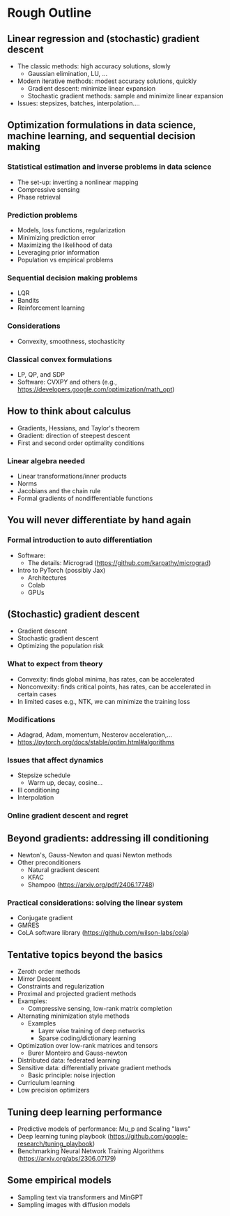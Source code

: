 # Rough Outline

## Linear regression and (stochastic) gradient descent
- The classic methods: high accuracy solutions, slowly
  - Gaussian elimination, LU, ...
- Modern iterative methods: modest accuracy solutions, quickly
  - Gradient descent: minimize linear expansion
  - Stochastic gradient methods: sample and minimize linear expansion
- Issues: stepsizes, batches, interpolation….

## Optimization formulations in data science, machine learning, and sequential decision making
### Statistical estimation and inverse problems in data science
- The set-up: inverting a nonlinear mapping
- Compressive sensing 
- Phase retrieval

### Prediction problems
- Models, loss functions, regularization
- Minimizing prediction error 
- Maximizing the likelihood of data
- Leveraging prior information
- Population vs empirical problems

### Sequential decision making problems
- LQR
- Bandits 
- Reinforcement learning

### Considerations
- Convexity, smoothness, stochasticity

### Classical convex formulations
- LP, QP, and SDP
- Software: CVXPY and others (e.g., https://developers.google.com/optimization/math_opt)

## How to think about calculus
- Gradients, Hessians, and Taylor's theorem
- Gradient: direction of steepest descent
- First and second order optimality conditions

### Linear algebra needed
- Linear transformations/inner products
- Norms
- Jacobians and the chain rule 
- Formal gradients of nondifferentiable functions

## You will never differentiate by hand again
### Formal introduction to auto differentiation
- Software: 
  - The details: Micrograd (https://github.com/karpathy/micrograd)
- Intro to PyTorch (possibly Jax)
  - Architectures
  - Colab
  - GPUs

## (Stochastic) gradient descent
- Gradient descent
- Stochastic gradient descent
- Optimizing the population risk

### What to expect from theory
- Convexity: finds global minima, has rates, can be accelerated
- Nonconvexity: finds critical points, has rates, can be accelerated in certain cases
- In limited cases e.g., NTK, we can minimize the training loss

### Modifications
- Adagrad, Adam, momentum, Nesterov acceleration,...
- https://pytorch.org/docs/stable/optim.html#algorithms

### Issues that affect dynamics
- Stepsize schedule
  - Warm up, decay, cosine…
- Ill conditioning 
- Interpolation

### Online gradient descent and regret

## Beyond gradients: addressing ill conditioning 
- Newton's, Gauss-Newton and quasi Newton methods
- Other preconditioners
  - Natural gradient descent
  - KFAC
  - Shampoo (https://arxiv.org/pdf/2406.17748)

### Practical considerations: solving the linear system 
- Conjugate gradient
- GMRES
- CoLA software library (https://github.com/wilson-labs/cola)

## Tentative topics beyond the basics
- Zeroth order methods
- Mirror Descent
- Constraints and regularization 
- Proximal and projected gradient methods
- Examples: 
  - Compressive sensing, low-rank matrix completion
- Alternating minimization style methods
  - Examples
    - Layer wise training of deep networks
    - Sparse coding/dictionary learning
- Optimization over low-rank matrices and tensors 
  - Burer Monteiro and Gauss-newton
- Distributed data: federated learning
- Sensitive data: differentially private gradient methods
  - Basic principle: noise injection
- Curriculum learning
- Low precision optimizers

## Tuning deep learning performance
- Predictive models of performance: Mu_p and Scaling "laws"
- Deep learning tuning playbook (https://github.com/google-research/tuning_playbook)
- Benchmarking Neural Network Training Algorithms (https://arxiv.org/abs/2306.07179)

## Some empirical models
- Sampling text via transformers and MinGPT
- Sampling images with diffusion models

